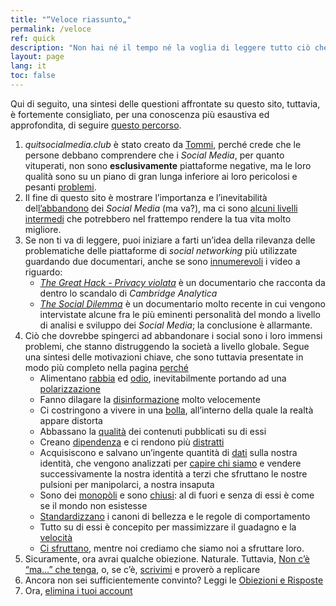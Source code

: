 ```yaml
---
title: "“Veloce riassunto„"
permalink: /veloce
ref: quick
description: "Non hai né il tempo né la voglia di leggere tutto ciò che è scritto qui e vuoi solo conoscerne i punti fondamentali? Questa è la pagina giusta per te."
layout: page
lang: it
toc: false
---
```

<div class="blue box">
	Qui di seguito, una sintesi delle questioni affrontate su questo sito, tuttavia, è fortemente consigliato, per una conoscenza più esaustiva ed approfondita, di seguire <a href="/percorso" title="Percorso">questo percorso</a>.
</div>

1. *quitsocialmedia.club* è stato creato da [Tommi](https://tommi.space "il sito personale di Tommi"), perché crede che le persone debbano comprendere che i *Social Media*, per quanto vituperati, non sono **esclusivamente** piattaforme negative, ma le loro qualità sono su un piano di gran lunga inferiore ai loro pericolosi e pesanti [problemi](/perché "Perché").
2. Il fine di questo sito è mostrare l’importanza e l’inevitabilità del[l’abbandono](/elimina "Elimina i tuoi account sui Social Media") dei *Social Media* (ma va?), ma ci sono [alcuni livelli intermedi](/percorso "Il percorso") che potrebbero nel frattempo rendere la tua vita molto migliore.
3. Se non ti va di leggere, puoi iniziare a farti un’idea della rilevanza delle problematiche delle piattaforme di *social networking* più utilizzate guardando due documentari, anche se sono [innumerevoli](/guarda "Guarda") i video a riguardo:
	- [<cite>The Great Hack - Privacy violata</cite>](https://it.wikipedia.org/wiki/The_Great_Hack_-_Privacy_violata "“The Great Hack” su Wikipedia") è un documentario che racconta da dentro lo scandalo di *Cambridge Analytica*
	- [<cite>The Social Dilemma</cite>](https://www.thesocialdilemma.com "The Social Dilemma website") è un documentario molto recente in cui vengono intervistate alcune fra le più eminenti personalità del mondo a livello di analisi e sviluppo dei *Social Media*; la conclusione è allarmante.
4. Ciò che dovrebbe spingerci ad abbandonare i social sono i loro immensi problemi, che stanno distruggendo la società a livello globale. Segue una sintesi delle motivazioni chiave, che sono tuttavia presentate in modo più completo nella pagina [perché](/perché "Perché")
	- Alimentano [rabbia](/perché#rabbia "Perché > Rabbia") ed [odio](/perché#odio "Perché > Odio"), inevitabilmente portando ad una [polarizzazione](/perché#polrizzazione "Perché > Polarizzazione")
	- Fanno dilagare la [disinformazione](/perché#disinformazione "Perché > Disinformazione") molto velocemente
	- Ci costringono a vivere in una [bolla](/perché#bolla "Perché > Bolla"), all’interno della quale la realtà appare distorta
	- Abbassano la [qualità](/perché#qualità "Perché > Qualità") dei contenuti pubblicati su di essi
	- Creano [dipendenza](/perché#dipendenza "Perché > Dipendenza") e ci rendono più [distratti](/perché#distrazione "Perché > Distrazione")
	- Acquisiscono e salvano un’ingente quantità di [dati](/perché#dati "Perché > Dati") sulla nostra identità, che vengono analizzati per [capire chi siamo](/perché#profilazione "Perché > Profilazione") e vendere successivamente la nostra identità a terzi che sfruttano le nostre pulsioni per manipolarci, a nostra insaputa
	- Sono dei [monopòli](/perché#monopoli "Perché > Monopoli") e sono [chiusi](/perché#chiusura "Perché > Chiusura"): al di fuori e senza di essi è come se il mondo non esistesse
	- [Standardizzano](/prché#standardizzazione "Perché > Standardizzazione") i canoni di bellezza e le regole di comportamento
	- Tutto su di essi è concepito per massimizzare il guadagno e la [velocità](/perché#velocità "Perché > Velocità")
	- [Ci sfruttano](/perché#essere-usati "Perché > Essere usati"), mentre noi crediamo che siamo noi a sfruttare loro.
1. Sicuramente, ora avrai qualche obiezione. Naturale. Tuttavia, [Non c’è “ma…” che tenga](/ma "“Ma…”"), o, se c’è, <a href="mailto:{{ site.email | encode_email }}" rel="noopener noreferrer" target="_blank" title="Scrivimi un’email">scrivimi</a> e proverò a replicare
2. Ancora non sei sufficientemente convinto? Leggi le [Obiezioni e Risposte](/it/faq "Obiezioni e Risposte")
3. Ora, [elimina i tuoi account](/elimina "Elimina i tuoi account")
